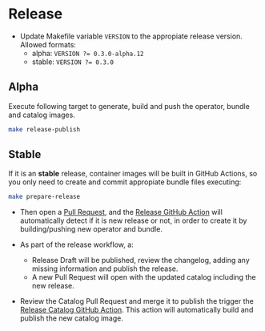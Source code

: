 # Release

- Update Makefile variable `VERSION` to the appropiate release version. Allowed formats:
  - alpha: `VERSION ?= 0.3.0-alpha.12`
  - stable: `VERSION ?= 0.3.0`

## Alpha

Execute following target to generate, build and push the operator, bundle and catalog images.

```bash
make release-publish
```

## Stable

If it is an **stable** release, container images will be built in GitHub Actions,
so you only need to create and commit appropiate bundle files executing:

```bash
make prepare-release
```

- Then open a [Pull Request](https://github.com/3scale-sre/prometheus-exporter-operator/pulls), and the [Release GitHub Action](https://github.com/3scale-sre/prometheus-exporter-operator/actions/workflows/release.yaml) will automatically detect if it is new release or not, in order to create it by building/pushing new operator and bundle.

- As part of the release workflow, a:

  - Release Draft will be published, review the changelog, adding any missing information and publish the release.
  - A new Pull Request will open with the updated catalog including the new release.

- Review the Catalog Pull Request and merge it to publish the trigger the [Release Catalog GitHub Action](https://github.com/3scale-sre/prometheus-exporter-operator/actions/workflows/release-catalog.yaml). This action will automatically build and publish the new catalog image.
